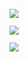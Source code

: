 ![](http://ww3.sinaimg.cn/large/006tNc79ly1g42pbbg4xcj31l90u0gy5.jpg)

![](http://ww1.sinaimg.cn/large/006tNc79ly1g42pdw65cyj31p20jgafp.jpg)



![](http://ww3.sinaimg.cn/large/006tNc79ly1g42ph9od42j31nn0u046d.jpg)

